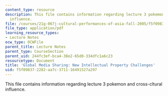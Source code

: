 ```yaml
---
content_type: resource
description: This file contains information regarding lecture 3 pokemon and cross-cltural
  influence.
file: /courses/21g-067j-cultural-performances-of-asia-fall-2005/f5f098372282aa7c371116491527a297_MIT21G_067JF05_l3_samcha.pdf
file_type: application/pdf
learning_resource_types:
- Lecture Notes
ocw_type: OCWFile
parent_title: Lecture Notes
parent_type: CourseSection
parent_uid: 244fc3ef-bca4-38e2-65d0-334dfc1a6c23
resourcetype: Document
title: 'Global Media Sharing: New Intellectual Property Challenges'
uid: f5f09837-2282-aa7c-3711-16491527a297
---
```

This file contains information regarding lecture 3 pokemon and cross-cltural influence.

